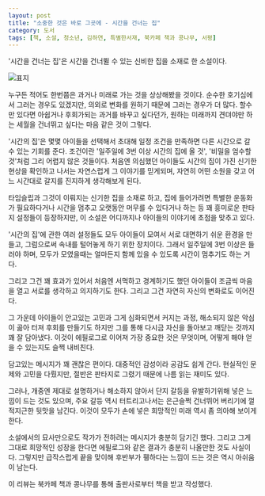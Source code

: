 ```yaml
---
layout: post
title: "소중한 것은 바로 그곳에 - 시간을 건너는 집"
category: 도서
tags: [책, 소설, 청소년, 김하연, 특별한서재, 북카페 책과 콩나무, 서평]
---
```


'시간을 건너는 집'은
시간을 건너뛸 수 있는 신비한 집을 소재로 한 소설이다.

![표지](https://images2.imgbox.com/be/a0/IQMwzFvk_o.jpg)

누구든 적어도 한번쯤은 과거나 미래로 가는 것을 상상해봤을 것이다.
순수한 호기심에서 그러는 경우도 있겠지만,
의외로 변화를 원하기 때문에 그러는 경우가 더 많다.
할수만 있다면 아쉽거나 후회가되는 과거를 바꾸고 싶다던가,
원하는 미래까지 견뎌야만 하는 세월을 건너뛰고 싶다는 마음 같은 것이 그렇다.

'시간의 집'은 몇몇 아이들을 선택해서 초대해
일정 조건을 만족하면 다른 시간으로 갈 수 있는 기회를 준다.
조건이란 '일주일에 3번 이상 시간의 집에 올 것', '비밀을 엄수할 것'처럼 그리 어렵지 않은 것들이다.
처음엔 의심했던 아이들도 시간의 집이 가진 신기한 현상을 확인하고 나서는 자연스럽게 그 이야기를 믿게되며,
자연히 어떤 소원을 갖고 어느 시간대로 갈지를 진지하게 생각해보게 된다.

타임슬립과 그것이 이뤄지는 신기한 집을 소재로 하고,
집에 들어가려면 특별한 운동화가 필요하다거나
시간을 멈추고 오랫동안 머무를 수 있다거나 하는 등
꽤 흥미로운 판타지 설정들이 등장하지만,
이 소설은 어디까지나 아이들의 이야기에 초점을 맞추고 있다.

'시간의 집'에 관한 여러 설정들도 모두 아이들이 모여서 서로 대면하기 쉬운 환경을 만들고,
그럼으로써 속내를 털어놓게 하기 위한 장치이다.
그래서 일주일에 3번 이상은 들러야 하며,
모두가 모였을때는 얼마든지 함께 있을 수 있도록 시간이 멈추기도 하는 거다.

그리고 그건 꽤 효과가 있어서
처음엔 서먹하고 경계하기도 했던 아이들이
조금씩 마음을 열고 서로를 생각하고 의지하기도 한다.
그리고 그건 자연히 자신의 변화로도 이어진다.

그 가운데 아이들이 안고있는 고민과 그게 심화되면서 커지는 과정,
해소되지 않은 악심이 곪아 터져 후회를 만들기도 하지만
그를 통해 다시금 자신을 돌아보고 깨닫는 것까지 꽤 잘 담아냈다.
이것이 에필로그로 이어져 가장 중요한 것은 무엇이며, 어떻게 해야 얻을 수 있는지도 슬쩍 내비친다.

<!--
모든 아이들이 '현재'를 선택하는 것은 의미심장하다.
소중한 것은 현재에 있으며,
현재를 스스로 나아가는 것으로만 진정으로 그것을 얻어낼 수 있다는 걸 암시한다.
-->

담고있는 메시지가 꽤 괜찮은 편이다.
대중적인 감성이라 공감도 쉽게 간다.
현실적인 문제와 고민을 다뤘지만,
절반은 판타지로 그렸기 때문에 나름 읽는 재미도 있다.

그러나, 개중엔 제대로 설명하거나 해소하지 않아서 단지 갈등을 유발하기위해 넣은 느낌이 드는 것도 있으며,
주요 갈등 역시 터트리고나서는 은근슬쩍 건너뛰어 버리기에 껄적지근한 뒷맛을 남긴다.
이것이 모두가 손에 넣은 희망적인 미래 역시 좀 의아해 보이게 한다.

<!--
이수의 엄마가 그렇고,
강민의 존재가 그렇다.
이 둘은 극을 이끌어나가기 위한 장치 외 어떤 의미도 없다.

심지어 강민은 단지 진행만을 위해 소수에게만 주어진다는 귀한 기회를 두번이나 받는데다,
다른 아이들의 문제에 참여하고 거기에 깊게 관여하기 위해서 억지로 예전 기억까지 돌려받는 이상한 짓까지 당한다.

앞에서 얘기한 '현재' 얘기에 붙이면 현재가 아닌 미래를 선택했기 때문에
진정한 문에 들어서지 못했다는, 해소되지 않은 앙금이 남아있다는 식으로 생각해볼 수도 있다만,
그렇다고 해도 억지스러운 건 마찬가지다.

여러모로 설정을 파괴하고 이야기를 이상하게 만드는 주범.
-->

소설에서의 묘사만으로도 작가가 전하려는 메시지가 충분히 담기긴 했다.
그리고 그게 그대로 희망적인 성장을 한다면 에필로그와 같은 결과가 충분히 나올만한 것도 사실이다.
그렇지만 급작스럽게 끝을 맞이해 후반부가 휑하다는 느낌이 드는 것은 역시 아쉬움이 남는다.



<div class="im im-info">
이 리뷰는 북카페 책과 콩나무를 통해 출판사로부터 책을 받고 작성했다.
</div>
